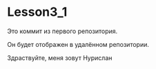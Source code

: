 # Lesson3_1

Это коммит из первого репозитория.

Он будет отображен в удалённом репозитории.

Здраствуйте, меня зовут Нурислан